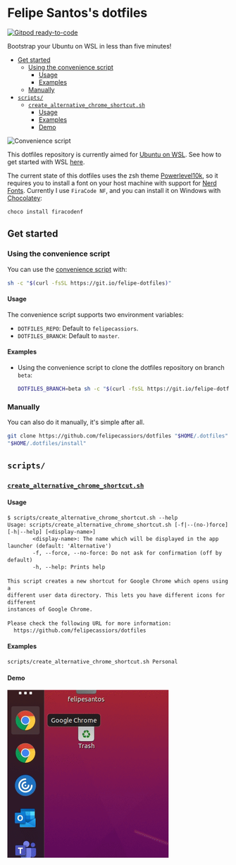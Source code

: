 # Felipe Santos's dotfiles <!-- omit in toc -->

[![Gitpod ready-to-code](https://img.shields.io/badge/Gitpod-ready--to--code-blue?logo=gitpod)](https://gitpod.io/#https://github.com/felipecassiors/dotfiles#scripts)

Bootstrap your Ubuntu on WSL in less than five minutes!

- [Get started](#get-started)
  - [Using the convenience script](#using-the-convenience-script)
    - [Usage](#usage)
    - [Examples](#examples)
  - [Manually](#manually)
- [`scripts/`](#scripts)
  - [`create_alternative_chrome_shortcut.sh`](#create_alternative_chrome_shortcutsh)
    - [Usage](#usage-1)
    - [Examples](#examples-1)
    - [Demo](#demo)

![Convenience script](https://user-images.githubusercontent.com/29582865/85643227-e51e2200-b669-11ea-9cea-eb2e17c4dc19.gif)

This dotfiles repository is currently aimed for [Ubuntu on WSL](https://ubuntu.com/wsl). See how to get started with WSL [here](https://docs.microsoft.com/pt-br/windows/wsl/install-win10).

The current state of this dotfiles uses the zsh theme [Powerlevel10k](https://github.com/romkatv/powerlevel10k), so it requires you to install a font on your host machine with support for [Nerd Fonts](https://github.com/ryanoasis/nerd-fonts). Currently I use `FiraCode NF`, and you can install it on Windows with [Chocolatey](https://chocolatey.org/install):

```powershell
choco install firacodenf
```

## Get started

### Using the convenience script

You can use the [convenience script](./clone_and_install.sh) with:

```bash
sh -c "$(curl -fsSL https://git.io/felipe-dotfiles)"
```

#### Usage

The convenience script supports two environment variables:

- `DOTFILES_REPO`: Default to `felipecassiors`.
- `DOTFILES_BRANCH`: Default to `master`.

#### Examples

- Using the convenience script to clone the dotfiles repository on branch `beta`:

  ```bash
  DOTFILES_BRANCH=beta sh -c "$(curl -fsSL https://git.io/felipe-dotfiles)"
  ```

### Manually

You can also do it manually, it's simple after all.

```bash
git clone https://github.com/felipecassiors/dotfiles "$HOME/.dotfiles"
"$HOME/.dotfiles/install"
```

## `scripts/`

### [`create_alternative_chrome_shortcut.sh`](scripts/create_alternative_chrome_shortcut.sh)

#### Usage

``` text
$ scripts/create_alternative_chrome_shortcut.sh --help
Usage: scripts/create_alternative_chrome_shortcut.sh [-f|--(no-)force] [-h|--help] [<display-name>]
        <display-name>: The name which will be displayed in the app launcher (default: 'Alternative')
        -f, --force, --no-force: Do not ask for confirmation (off by default)
        -h, --help: Prints help

This script creates a new shortcut for Google Chrome which opens using a
different user data directory. This lets you have different icons for different
instances of Google Chrome.

Please check the following URL for more information:
  https://github.com/felipecassiors/dotfiles
```

#### Examples

```bash
scripts/create_alternative_chrome_shortcut.sh Personal
```

#### Demo

![Opening two Chrome instances using different icons](./docs/images/create_alternative_chrome_shortcut.gif)
